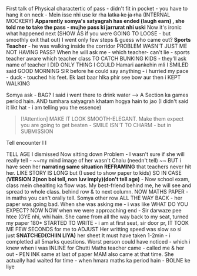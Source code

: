 First talk of Physical charactertic of pass - didn't fit in pocket - you have to hang it on neck - Mein isse nhi use kr rha ~~latka ke ja rha~~ (INTERNAL MOCKERY)
**Apparently somya's satyagrah has ended (laugh earn) , she told me to take the pass - mujhe pass ki jarrurat nhi uski**
Now it's ironic what happened next (SHOW AS if you were GOING TO LOOSE - but smoothly exit that out)
I went only few steps & guess who came out?
**Sports Teacher** - he was walking inside the corridor 
PROBLEM WASN'T JUST ME NOT HAVING PASS?
When he will ask me - which teacher- can't lie - sports teacher aware which teacher class TO CATCH BUNKING KIDS - they'll ask name of teacher 
I DID ONLY THING I COULD
Hamari aankehin mli
I SMILED  said GOOD MORNING SIR 
before he could say anything - i hurried my pace - duck - touched his feet.
Ek last baar hlka phir see bow aur then i
KEPT WALKING 


Somya ask - BAG?
I said i went there to drink water --> A Section ka games period hain. 
AND tumhara satyagrah khatam hogya hain to jao (I didn't said it likt hat - i am telling you the essence)



> [!Attention] MAKE IT LOOK SMOOTH-ELEGANT.  Make them expect you are going to get beaten - SMILE ISN'T TO CHARM - but in SUBMISSION


Tell encounter 
I 
I 

TELL AGE
I dismissed 
Now sitting down
	Problem - I wasn't sure if she will really tell - ~~my mind image of her wasn't Chalu (needn't tell) ~~
	BUT i have seen her **narrating same situation REFRAMING** that teachers never hit her.
	LIKE STORY IS LONG  but (I used to show paper to kids)
	SO IN CASE
	 (**VERSION 2(non boi tell, non luv imply)(don't tell age)** - Now school exam, class mein cheaitlng ka flow was. My best-friend behind me, he will see and spread to whole class. behind row & to next column.
	 NOW MATHS PAPER  - in maths you can't orally tell.
	 Somya other row ALL THE WAY BACK - her paper was going bad.
	 When she was asking me - i was like WHAT DO  YOU EXPECT? 
	 NOW NOW when we were approaching end - Sir darwaze pee htee (GYE nhi, whi hain. She came from all the way back to my seat, turned my paper 180* STARTED TO WRITE - i am at first seat, sir door pr,
	IT TOOK ME FEW SECONDS for me to ADJUST 
	Her writting speed was slow so si just **SNATCHED(CHIIN LIYA)** her sheet
	It must have taken 1-2min - i completled all 5marks questions. 
	Worst person could have noticed - which i knew when i was INLINE for Chutti
	Maths teacher came - called me & her out - PEN INK same at last of paper
	MAM also came at that time. She actually had waited for time - when hmara maths ka period hain - BOLNE ke liye 
